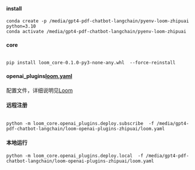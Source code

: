 

#### install 

```shell
conda create -p /media/gpt4-pdf-chatbot-langchain/pyenv-loom-zhipuai  python=3.10  
conda activate /media/gpt4-pdf-chatbot-langchain/pyenv-loom-zhipuai

```

#### core
```shell

pip install loom_core-0.1.0-py3-none-any.whl  --force-reinstall         
```

#### openai_plugins[loom.yaml](loom.yaml)
配置文件，详细说明见[Loom](https://github.com/LMMVA/LooM/blob/master/src%2Fcore%2FREADME.md)

#### 远程注册
```shell

python -m loom_core.openai_plugins.deploy.subscribe  -f /media/gpt4-pdf-chatbot-langchain/loom-openai-plugins-zhipuai/loom.yaml
```

#### 本地运行
```shell
python -m loom_core.openai_plugins.deploy.local  -f /media/gpt4-pdf-chatbot-langchain/loom-openai-plugins-zhipuai/loom.yaml
```
